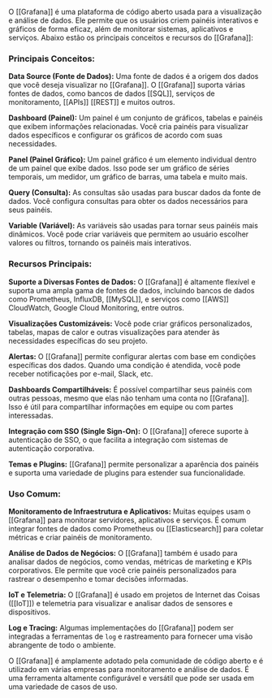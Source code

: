 O [[Grafana]] é uma plataforma de código aberto usada para a visualização e análise de dados. Ele permite que os usuários criem painéis interativos e gráficos de forma eficaz, além de monitorar sistemas, aplicativos e serviços. Abaixo estão os principais conceitos e recursos do [[Grafana]]:
### Principais Conceitos:

**Data Source (Fonte de Dados):** Uma fonte de dados é a origem dos dados que você deseja visualizar no [[Grafana]]. O [[Grafana]] suporta várias fontes de dados, como bancos de dados [[SQL]], serviços de monitoramento, [[APIs]] [[REST]] e muitos outros.

**Dashboard (Painel):** Um painel é um conjunto de gráficos, tabelas e painéis que exibem informações relacionadas. Você cria painéis para visualizar dados específicos e configurar os gráficos de acordo com suas necessidades.

**Panel (Painel Gráfico):** Um painel gráfico é um elemento individual dentro de um painel que exibe dados. Isso pode ser um gráfico de séries temporais, um medidor, um gráfico de barras, uma tabela e muito mais.

**Query (Consulta):** As consultas são usadas para buscar dados da fonte de dados. Você configura consultas para obter os dados necessários para seus painéis.

**Variable (Variável):** As variáveis são usadas para tornar seus painéis mais dinâmicos. Você pode criar variáveis que permitem ao usuário escolher valores ou filtros, tornando os painéis mais interativos.
### Recursos Principais:

**Suporte a Diversas Fontes de Dados:** O [[Grafana]] é altamente flexível e suporta uma ampla gama de fontes de dados, incluindo bancos de dados como Prometheus, InfluxDB, [[MySQL]], e serviços como [[AWS]] CloudWatch, Google Cloud Monitoring, entre outros.

**Visualizações Customizáveis:** Você pode criar gráficos personalizados, tabelas, mapas de calor e outras visualizações para atender às necessidades específicas do seu projeto.

**Alertas:** O [[Grafana]] permite configurar alertas com base em condições específicas dos dados. Quando uma condição é atendida, você pode receber notificações por e-mail, Slack, etc.

**Dashboards Compartilháveis:** É possível compartilhar seus painéis com outras pessoas, mesmo que elas não tenham uma conta no [[Grafana]]. Isso é útil para compartilhar informações em equipe ou com partes interessadas.

**Integração com SSO (Single Sign-On):** O [[Grafana]] oferece suporte à autenticação de SSO, o que facilita a integração com sistemas de autenticação corporativa.

**Temas e Plugins:** [[Grafana]] permite personalizar a aparência dos painéis e suporta uma variedade de plugins para estender sua funcionalidade.
### Uso Comum:

**Monitoramento de Infraestrutura e Aplicativos:** Muitas equipes usam o [[Grafana]] para monitorar servidores, aplicativos e serviços. É comum integrar fontes de dados como Prometheus ou [[Elasticsearch]] para coletar métricas e criar painéis de monitoramento.

**Análise de Dados de Negócios:** O [[Grafana]] também é usado para analisar dados de negócios, como vendas, métricas de marketing e KPIs corporativos. Ele permite que você crie painéis personalizados para rastrear o desempenho e tomar decisões informadas.

**IoT e Telemetria:** O [[Grafana]] é usado em projetos de Internet das Coisas ([[IoT]]) e telemetria para visualizar e analisar dados de sensores e dispositivos.

**Log e Tracing:** Algumas implementações do [[Grafana]] podem ser integradas a ferramentas de `log` e rastreamento para fornecer uma visão abrangente de todo o ambiente.

O [[Grafana]] é amplamente adotado pela comunidade de código aberto e é utilizado em várias empresas para monitoramento e análise de dados. É uma ferramenta altamente configurável e versátil que pode ser usada em uma variedade de casos de uso.